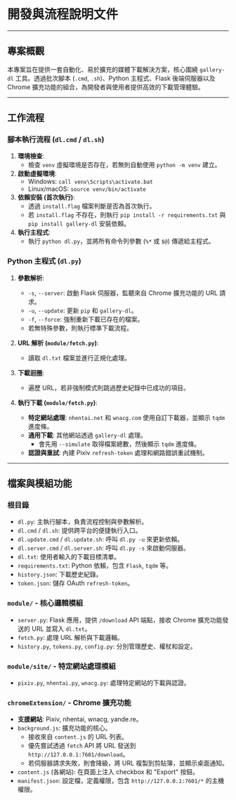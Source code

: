 # 開發與流程說明文件

---

## 專案概觀

本專案旨在提供一套自動化、易於擴充的媒體下載解決方案，核心圍繞 `gallery-dl` 工具。透過批次腳本 (`.cmd`, `.sh`)、Python 主程式、Flask 後端伺服器以及 Chrome 擴充功能的組合，為開發者與使用者提供高效的下載管理體驗。

---

## 工作流程

### 腳本執行流程 (`dl.cmd` / `dl.sh`)

1.  **環境檢查**:
    -   檢查 `venv` 虛擬環境是否存在，若無則自動使用 `python -m venv` 建立。
2.  **啟動虛擬環境**:
    -   Windows: `call venv\Scripts\activate.bat`
    -   Linux/macOS: `source venv/bin/activate`
3.  **依賴安裝 (首次執行)**:
    -   透過 `install.flag` 檔案判斷是否為首次執行。
    -   若 `install.flag` 不存在，則執行 `pip install -r requirements.txt` 與 `pip install gallery-dl` 安裝依賴。
4.  **執行主程式**:
    -   執行 `python dl.py`，並將所有命令列參數 (`%*` 或 `$@`) 傳遞給主程式。

### Python 主程式 (`dl.py`)

1.  **參數解析**:
    -   `-s`, `--server`: 啟動 Flask 伺服器，監聽來自 Chrome 擴充功能的 URL 請求。
    -   `-u`, `--update`: 更新 `pip` 和 `gallery-dl`。
    -   `-f`, `--force`: 強制重新下載已存在的檔案。
    -   若無特殊參數，則執行標準下載流程。

2.  **URL 解析 (`module/fetch.py`)**:
    -   讀取 `dl.txt` 檔案並進行正規化處理。

3.  **下載迴圈**:
    -   遍歷 URL，若非強制模式則跳過歷史紀錄中已成功的項目。

4.  **執行下載 (`module/fetch.py`)**:
    -   **特定網站處理**: `nhentai.net` 和 `wnacg.com` 使用自訂下載器，並顯示 `tqdm` 進度條。
    -   **通用下載**: 其他網站透過 `gallery-dl` 處理。
        -   會先用 `--simulate` 取得檔案總數，然後顯示 `tqdm` 進度條。
    -   **認證與重試**: 內建 Pixiv `refresh-token` 處理和網路錯誤重試機制。

---

## 檔案與模組功能

### 根目錄

-   `dl.py`: 主執行腳本，負責流程控制與參數解析。
-   `dl.cmd` / `dl.sh`: 提供跨平台的便捷執行入口。
-   `dl.update.cmd` / `dl.update.sh`: 呼叫 `dl.py -u` 來更新依賴。
-   `dl.server.cmd` / `dl.server.sh`: 呼叫 `dl.py -s` 來啟動伺服器。
-   `dl.txt`: 使用者輸入的下載目標清單。
-   `requirements.txt`: Python 依賴，包含 `Flask`, `tqdm` 等。
-   `history.json`: 下載歷史紀錄。
-   `token.json`: 儲存 OAuth `refresh-token`。

### `module/` - 核心邏輯模組

-   `server.py`: Flask 應用，提供 `/download` API 端點，接收 Chrome 擴充功能發送的 URL 並寫入 `dl.txt`。
-   `fetch.py`: 處理 URL 解析與下載邏輯。
-   `history.py`, `tokens.py`, `config.py`: 分別管理歷史、權杖和設定。

### `module/site/` - 特定網站處理模組

-   `pixiv.py`, `nhentai.py`, `wnacg.py`: 處理特定網站的下載與認證。

### `chromeExtension/` - Chrome 擴充功能

-   **支援網站**: Pixiv, nhentai, wnacg, yande.re。
-   `background.js`: 擴充功能的核心。
    -   接收來自 `content.js` 的 URL 列表。
    -   優先嘗試透過 `fetch` API 將 URL 發送到 `http://127.0.0.1:7601/download`。
    -   若伺服器請求失敗，則會降級，將 URL 複製到剪貼簿，並顯示桌面通知。
-   `content.js` (各網站): 在頁面上注入 checkbox 和 "Export" 按鈕。
-   `manifest.json`: 設定檔，定義權限，包含 `http://127.0.0.1:7601/*` 的主機權限。
